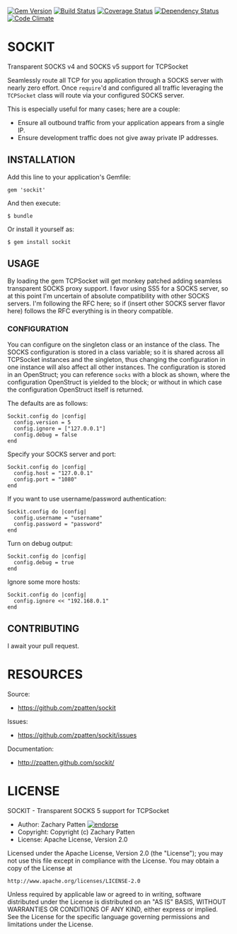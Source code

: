[![Gem Version](https://badge.fury.io/rb/sockit.png)](http://badge.fury.io/rb/sockit)
[![Build Status](https://secure.travis-ci.org/zpatten/sockit.png)](http://travis-ci.org/zpatten/sockit)
[![Coverage Status](https://coveralls.io/repos/zpatten/sockit/badge.png?branch=master)](https://coveralls.io/r/zpatten/sockit)
[![Dependency Status](https://gemnasium.com/zpatten/sockit.png)](https://gemnasium.com/zpatten/sockit)
[![Code Climate](https://codeclimate.com/github/zpatten/sockit.png)](https://codeclimate.com/github/zpatten/sockit)

# SOCKIT

Transparent SOCKS v4 and SOCKS v5 support for TCPSocket

Seamlessly route all TCP for you application through a SOCKS server with nearly zero effort.  Once `require`'d and configured all traffic leveraging the `TCPSocket` class will route via your configured SOCKS server.

This is especially useful for many cases; here are a couple:

- Ensure all outbound traffic from your application appears from a single IP.
- Ensure development traffic does not give away private IP addresses.

## INSTALLATION

Add this line to your application's Gemfile:

    gem 'sockit'

And then execute:

    $ bundle

Or install it yourself as:

    $ gem install sockit

## USAGE

By loading the gem TCPSocket will get monkey patched adding seamless transparent SOCKS proxy support.  I favor using SS5 for a SOCKS server, so at this point I'm uncertain of absolute compatibility with other SOCKS servers.  I'm following the RFC here; so if (insert other SOCKS server flavor here) follows the RFC everything is in theory compatible.

### CONFIGURATION

You can configure on the singleton class or an instance of the class.  The SOCKS configuration is stored in a class variable; so it is shared across all TCPSocket instances and the singleton, thus changing the configuration in one instance will also affect all other instances.  The configuration is stored in an OpenStruct; you can reference `socks` with a block as shown, where the configuration OpenStruct is yielded to the block; or without in which case the configuration OpenStruct itself is returned.

The defaults are as follows:

    Sockit.config do |config|
      config.version = 5
      config.ignore = ["127.0.0.1"]
      config.debug = false
    end

Specify your SOCKS server and port:

    Sockit.config do |config|
      config.host = "127.0.0.1"
      config.port = "1080"
    end

If you want to use username/password authentication:

    Sockit.config do |config|
      config.username = "username"
      config.password = "password"
    end

Turn on debug output:

    Sockit.config do |config|
      config.debug = true
    end

Ignore some more hosts:

    Sockit.config do |config|
      config.ignore << "192.168.0.1"
    end


## CONTRIBUTING

I await your pull request.

# RESOURCES

Source:

* https://github.com/zpatten/sockit

Issues:

* https://github.com/zpatten/sockit/issues

Documentation:

* http://zpatten.github.com/sockit/

# LICENSE

SOCKIT - Transparent SOCKS 5 support for TCPSocket

* Author: Zachary Patten <zachary AT jovelabs DOT com> [![endorse](http://api.coderwall.com/zpatten/endorsecount.png)](http://coderwall.com/zpatten)
* Copyright: Copyright (c) Zachary Patten
* License: Apache License, Version 2.0

Licensed under the Apache License, Version 2.0 (the "License");
you may not use this file except in compliance with the License.
You may obtain a copy of the License at

    http://www.apache.org/licenses/LICENSE-2.0

Unless required by applicable law or agreed to in writing, software
distributed under the License is distributed on an "AS IS" BASIS,
WITHOUT WARRANTIES OR CONDITIONS OF ANY KIND, either express or implied.
See the License for the specific language governing permissions and
limitations under the License.
